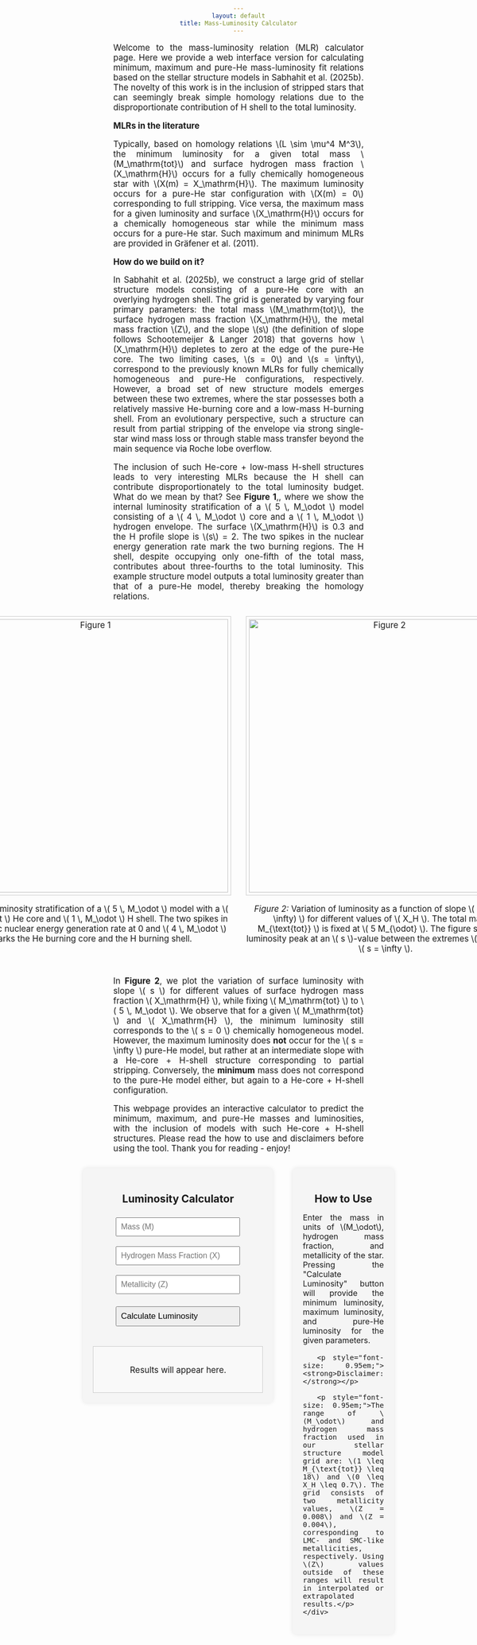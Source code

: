 ```yaml
---
layout: default
title: Mass-Luminosity Calculator
---
```


<style>
  body {
    padding: 20px;
    text-align: center;
  }

  h1, h2, p, label {
    margin-bottom: 15px;
  }

  #luminosity-form {
    margin-bottom: 20px;
    display: inline-block;
    text-align: left;
  }

  input, button {
    margin-top: 5px;
    width: 200px;
    padding: 5px;
    text-align: left;
  }

  #luminosity-output {
    padding: 20px;
    border: 1px solid #ccc;
    margin-top: 20px;
    background-color: #f9f9f9;
    width: 300px;
    margin-left: auto;
    margin-right: auto;
  }

#intro-text {
  font-size: 1.2em;
  max-width: 1200px;
  margin: 0 auto 30px auto;
  text-align: justify;
}

</style>

<div id="intro-text">
  <p>
    Welcome to the mass-luminosity relation (MLR) calculator page. Here we provide a web interface version for calculating minimum, maximum and pure-He mass-luminosity fit relations based on the stellar structure models in Sabhahit et al. (2025b). The novelty of this work is in the inclusion of stripped stars that can seemingly break simple homology relations due to the disproportionate contribution of H shell to the total luminosity.
  </p>

  <p><strong>MLRs in the literature</strong></p>
  <p>
    Typically, based on homology relations \(L \sim \mu^4 M^3\), the minimum luminosity for a given total mass \(M_\mathrm{tot}\) and surface hydrogen mass fraction \(X_\mathrm{H}\) occurs for a fully chemically homogeneous star with \(X(m) = X_\mathrm{H}\). The maximum luminosity occurs for a pure-He star configuration with \(X(m) = 0\) corresponding to full stripping. Vice versa, the maximum mass for a given luminosity and surface \(X_\mathrm{H}\) occurs for a chemically homogeneous star while the minimum mass occurs for a pure-He star. Such maximum and minimum MLRs are provided in Gräfener et al. (2011).
  </p>

  <p><strong>How do we build on it?</strong></p>
<p>In Sabhahit et al. (2025b), we construct a large grid of stellar structure models consisting of a pure-He core with an overlying hydrogen shell. The grid is generated by varying four primary parameters: the total mass \(M_\mathrm{tot}\), the surface hydrogen mass fraction \(X_\mathrm{H}\), the metal mass fraction \(Z\), and the slope \(s\) (the definition of slope follows Schootemeijer & Langer 2018) that governs how \(X_\mathrm{H}\) depletes to zero at the edge of the pure-He core. The two limiting cases, \(s = 0\) and \(s = \infty\), correspond to the previously known MLRs for fully chemically homogeneous and pure-He configurations, respectively. However, a broad set of new structure models emerges between these two extremes, where the star possesses both a relatively massive He-burning core and a low-mass H-burning shell. From an evolutionary perspective, such a structure can result from partial stripping of the envelope via strong single-star wind mass loss or through stable mass transfer beyond the main sequence via Roche lobe overflow.</p>

<p>The inclusion of such He-core + low-mass H-shell structures leads to very interesting MLRs because the H shell can contribute disproportionately to the total luminosity budget. What do we mean by that? See <strong>Figure 1</strong>,, where we show the internal luminosity stratification of a \( 5 \, M_\odot \) model consisting of a \( 4 \, M_\odot \) core and a \( 1 \, M_\odot \) hydrogen envelope. The surface \(X_\mathrm{H}\) is 0.3 and the H profile slope is  \(s\) = 2. The two spikes in the nuclear energy generation rate mark the two burning regions. The H shell, despite occupying only one-fifth of the total mass, contributes about three-fourths to the total luminosity. This example structure model outputs a total luminosity greater than that of a pure-He model, thereby breaking the homology relations. </p>

<div style="display: flex; justify-content: center; gap: 30px; margin: 30px 0;">
  <div style="text-align: center;">
    <img src="https://gautham-sabhahit.github.io/images/chemical_profile_structure_L.png" alt="Figure 1" style="max-width: 100%; width: 550px; border: 1px solid #ccc; padding: 5px;">
    <p><em>Figure 1:</em> Luminosity stratification of a \( 5 \, M_\odot \) model with a \( 4 \, M_\odot \) He core and \( 1 \, M_\odot \) H shell. The two spikes in the specific nuclear energy generation rate at 0 and \( 4 \, M_\odot \) marks the He burning core and the H burning shell.</p>
  </div>
  <div style="text-align: center;">
    <img src="https://gautham-sabhahit.github.io/images/max_s_max_L_M5.0.png" alt="Figure 2" style="max-width: 100%; width: 550px; border: 1px solid #ccc; padding: 5px;">
<p><em>Figure 2:</em> Variation of luminosity as a function of slope \( (0 < s \leq \infty) \) for different values of \( X_H \). The total mass \( M_{\text{tot}} \) is fixed at \( 5 M_{\odot} \). The figure shows the luminosity peak at an \( s \)-value between the extremes \( s = 0 \) and \( s = \infty \).</p>

  </div>
</div>

<p>In <strong>Figure 2</strong>, we plot the variation of surface luminosity with slope \( s \) for different values of surface hydrogen mass fraction \( X_\mathrm{H} \), while fixing \( M_\mathrm{tot} \) to \( 5 \, M_\odot \). We observe that for a given \( M_\mathrm{tot} \) and \( X_\mathrm{H} \), the minimum luminosity still corresponds to the \( s = 0 \) chemically homogeneous model. However, the maximum luminosity does <strong>not</strong> occur for the \( s = \infty \) pure-He model, but rather at an intermediate slope with a He-core + H-shell structure corresponding to partial stripping. Conversely, the <strong>minimum</strong> mass does not correspond to the pure-He model either, but again to a He-core + H-shell configuration.</p>

<p>This webpage provides an interactive calculator to predict the minimum, maximum, and pure-He masses and luminosities, with the inclusion of models with such He-core + H-shell structures. Please read the how to use and disclaimers before using the tool. Thank you for reading - enjoy!</p>

<div style="display: flex; justify-content: center; align-items: flex-start; margin: 30px; gap: 40px;">
  <!-- Left Box -->
  <div style="width: 500px; background-color: #f5f5f5; padding: 20px; border-radius: 8px; box-shadow: 0 0 10px rgba(0,0,0,0.1); display: flex; justify-content: center; align-items: center; box-sizing: border-box;">
    <div style="display: flex; flex-direction: column; align-items: center;">
      <h2 style="text-align: center; margin-bottom: 20px; font-size: 1.25em;">Luminosity Calculator</h2>
      <form id="luminosity-form" style="display: flex; flex-direction: column; align-items: center; gap: 15px;">
        <input type="number" id="m" name="m" step="any" required placeholder="Mass (M)" style="width: 250px; padding: 8px; font-size: 0.95em;">
        <input type="number" id="x" name="x" step="any" required placeholder="Hydrogen Mass Fraction (X)" style="width: 250px; padding: 8px; font-size: 0.95em;">
        <input type="number" id="z" name="z" step="any" required placeholder="Metallicity (Z)" style="width: 250px; padding: 8px; font-size: 0.95em;">
        <button type="button" id="calculate-luminosity" style="width: 250px; padding: 8px; margin-top: 10px; font-size: 1em;">Calculate Luminosity</button>
      </form>
      <div id="luminosity-output" style="margin-top: 20px; text-align: center;">
        <p style="font-size: 1em;">Results will appear here.</p>
      </div>
    </div>
  </div>

  <!-- Right Box -->
  <div style="width: 500px; background-color: #f5f5f5; padding: 20px; border-radius: 8px; box-shadow: 0 0 10px rgba(0,0,0,0.1); display: flex; justify-content: flex-start; align-items: flex-start; box-sizing: border-box;">
    <div style="text-align: justify;">
      <h2 style="text-align: center; font-size: 1.25em;">How to Use</h2>
      <p style="font-size: 0.95em;">Enter the mass in units of \(M_\odot\), hydrogen mass fraction, and metallicity of the star. Pressing the "Calculate Luminosity" button will provide the minimum luminosity, maximum luminosity, and pure-He luminosity for the given parameters.</p>

      <p style="font-size: 0.95em;"><strong>Disclaimer:</strong></p>

      <p style="font-size: 0.95em;">The range of \(M_\odot\) and hydrogen mass fraction used in our stellar structure model grid are: \(1 \leq M_{\text{tot}} \leq 18\) and \(0 \leq X_H \leq 0.7\). The grid consists of two metallicity values, \(Z = 0.008\) and \(Z = 0.004\), corresponding to LMC- and SMC-like metallicities, respectively. Using \(Z\) values outside of these ranges will result in interpolated or extrapolated results.</p>
    </div>
  </div>
</div>





<script type="text/javascript" async
  src="https://cdnjs.cloudflare.com/ajax/libs/mathjax/2.7.7/MathJax.js?config=TeX-MML-AM_CHTML">
</script>
<script type="text/javascript" async
  src="https://cdnjs.cloudflare.com/ajax/libs/mathjax/2.7.7/MathJax.js?config=TeX-MML-AM_CHTML">
</script>

<script>
    document.getElementById('calculate-luminosity').addEventListener('click', function() {
        const m = parseFloat(document.getElementById('m').value);
        const x = parseFloat(document.getElementById('x').value);
        const z = parseFloat(document.getElementById('z').value);

        if (!m || !z) {
            alert('Please enter Mass (M) and Metallicity (Z).');
            return;
        }

        const data = {
            "choice": "1",
            "Z": z,
            "m": m,
            "x": x
        };

        fetch('https://nnv5wacde8.execute-api.eu-north-1.amazonaws.com/ML-calc', {
            method: 'POST',
            headers: {
                'Content-Type': 'application/json'
            },
            body: JSON.stringify(data)
        })
        .then(response => response.json())
        .then(data => {
            const output = document.getElementById('luminosity-output');

            // If X = 0, only output Pure_He_Luminosity
            if (x === 0 && data.Pure_He_Luminosity) {
                output.innerHTML = `
                    <p style="font-size: 1.3em; font-family: 'Times New Roman', serif;">
                        log(L<sub>He</sub>/L<sub>⊙</sub>) = ${data.Pure_He_Luminosity}
                    </p>
                `;
            } else if (data.Pure_He_Luminosity) {
                output.innerHTML = `
                    <p style="font-size: 1.3em; font-family: 'Times New Roman', serif;">
                        log(L<sub>min</sub>/L<sub>⊙</sub>) = ${data.L_min}
                    </p>
                    <p style="font-size: 1.3em; font-family: 'Times New Roman', serif;">
                        log(L<sub>max</sub>/L<sub>⊙</sub>) = ${data.L_max}
                    </p>
                    <p style="font-size: 1.3em; font-family: 'Times New Roman', serif;">
                        log(L<sub>He</sub>/L<sub>⊙</sub>) = ${data.Pure_He_Luminosity}
                    </p>
                `;
            } else {
                output.innerHTML = '<p style="color: red;">Error: Missing results</p>';
            }

            MathJax.Hub.Queue(["Typeset", MathJax.Hub, output]);
        })
        .catch(error => {
            document.getElementById('luminosity-output').innerHTML = '<p style="color: red;">Error: ' + error.message + '</p>';
        });
    });
</script>







